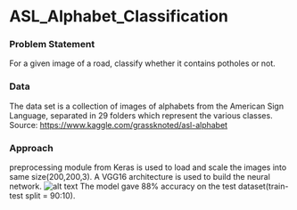 # ASL_Alphabet_Classification

### Problem Statement  
For a given image of a road, classify whether it contains potholes or not. 

### Data
The data set is a collection of images of alphabets from the American Sign Language, separated in 29 folders which represent the various classes. Source: https://www.kaggle.com/grassknoted/asl-alphabet

### Approach
preprocessing module from Keras is used to load and scale the images into same size(200,200,3). A VGG16 architecture is used to build the neural network.
![alt text](https://media.geeksforgeeks.org/wp-content/uploads/20200219152327/conv-layers-vgg16.jpg)
The model gave 88% accuracy on the test dataset(train-test split = 90:10).
